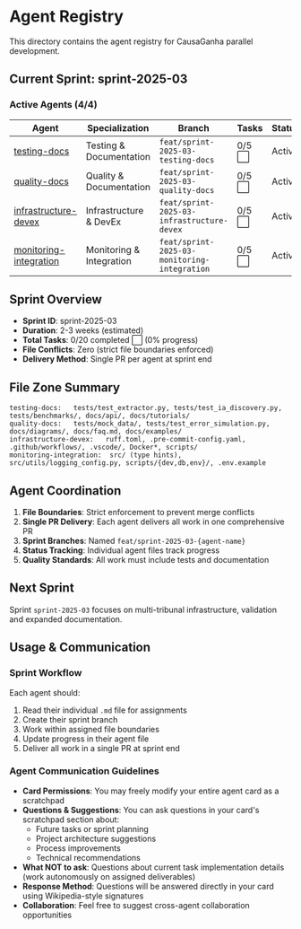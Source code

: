 # Agent Registry

This directory contains the agent registry for CausaGanha parallel development.

## Current Sprint: sprint-2025-03

### Active Agents (4/4)

| Agent | Specialization | Branch | Tasks | Status |
|-------|---------------|--------|-------|--------|
| [testing-docs](./testing-docs.md) | Testing & Documentation | `feat/sprint-2025-03-testing-docs` | 0/5 ⬜ | Active |
| [quality-docs](./quality-docs.md) | Quality & Documentation | `feat/sprint-2025-03-quality-docs` | 0/5 ⬜ | Active |
| [infrastructure-devex](./infrastructure-devex.md) | Infrastructure & DevEx | `feat/sprint-2025-03-infrastructure-devex` | 0/5 ⬜ | Active |
| [monitoring-integration](./monitoring-integration.md) | Monitoring & Integration | `feat/sprint-2025-03-monitoring-integration` | 0/5 ⬜ | Active |

## Sprint Overview

- **Sprint ID**: sprint-2025-03
- **Duration**: 2-3 weeks (estimated)
- **Total Tasks**: 0/20 completed ⬜ (0% progress)
- **File Conflicts**: Zero (strict file boundaries enforced)
- **Delivery Method**: Single PR per agent at sprint end

## File Zone Summary

```
testing-docs:   tests/test_extractor.py, tests/test_ia_discovery.py, tests/benchmarks/, docs/api/, docs/tutorials/
quality-docs:   tests/mock_data/, tests/test_error_simulation.py, docs/diagrams/, docs/faq.md, docs/examples/
infrastructure-devex:   ruff.toml, .pre-commit-config.yaml, .github/workflows/, .vscode/, Docker*, scripts/
monitoring-integration:  src/ (type hints), src/utils/logging_config.py, scripts/{dev,db,env}/, .env.example
```

## Agent Coordination

1. **File Boundaries**: Strict enforcement to prevent merge conflicts
2. **Single PR Delivery**: Each agent delivers all work in one comprehensive PR
3. **Sprint Branches**: Named `feat/sprint-2025-03-{agent-name}`
4. **Status Tracking**: Individual agent files track progress
5. **Quality Standards**: All work must include tests and documentation

## Next Sprint

Sprint `sprint-2025-03` focuses on multi-tribunal infrastructure, validation and
expanded documentation.

## Usage & Communication

### **Sprint Workflow**
Each agent should:
1. Read their individual `.md` file for assignments
2. Create their sprint branch
3. Work within assigned file boundaries
4. Update progress in their agent file
5. Deliver all work in a single PR at sprint end

### **Agent Communication Guidelines**
- **Card Permissions**: You may freely modify your entire agent card as a scratchpad
- **Questions & Suggestions**: You can ask questions in your card's scratchpad section about:
  - Future tasks or sprint planning
  - Project architecture suggestions
  - Process improvements
  - Technical recommendations
- **What NOT to ask**: Questions about current task implementation details (work autonomously on assigned deliverables)
- **Response Method**: Questions will be answered directly in your card using Wikipedia-style signatures
- **Collaboration**: Feel free to suggest cross-agent collaboration opportunities